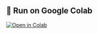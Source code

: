 ## 📓 Run on Google Colab

[![Open in Colab](https://colab.research.google.com/assets/colab-badge.svg)](https://colab.research.google.com/github/Vinukollu-Chandrashekar/Cross-Domain-Adaption-for-CNN-s/blob/main/cross_domain_adaptation.ipynb)
